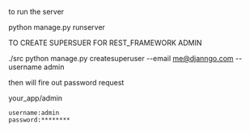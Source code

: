to run the server

python manage.py runserver

TO CREATE SUPERSUER FOR REST_FRAMEWORK ADMIN  

./src
    python manage.py createsuperuser --email me@djanngo.com --username admin

then will fire out password request 

your_app/admin

    username:admin 
    password:********  



    